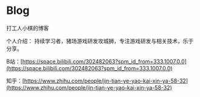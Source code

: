 # Blog
打工人小棋的博客

个人介绍：
持续学习者，猪场游戏研发攻城狮，专注游戏研发与相关技术，乐于分享。

B站：[https://space.bilibili.com/302482063?spm_id_from=333.1007.0.0](https://space.bilibili.com/302482063?spm_id_from=333.1007.0.0)

知乎：[https://www.zhihu.com/people/jin-tian-ye-yao-kai-xin-ya-58-32](https://www.zhihu.com/people/jin-tian-ye-yao-kai-xin-ya-58-32)
